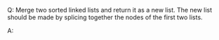 Q: Merge two sorted linked lists and return it as a new list. The new list should be made by splicing together the nodes of the first two lists.

A: